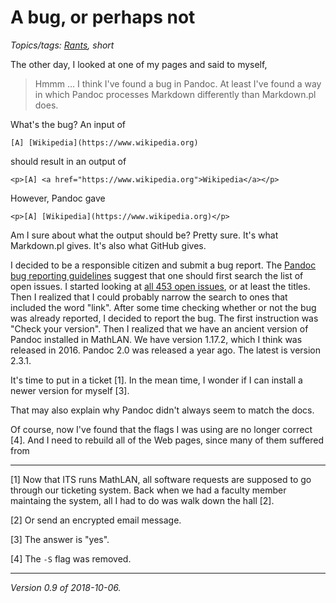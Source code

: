 A bug, or perhaps not
=====================

*Topics/tags: [Rants](index-rants), short*

The other day, I looked at one of my pages and said to myself, 

> Hmmm ...  I think I've found a bug in Pandoc.  At least I've found a
way in which Pandoc processes Markdown differently than Markdown.pl does.

What's the bug?  An input of

    [A] [Wikipedia](https://www.wikipedia.org)

should result in an output of

    <p>[A] <a href="https://www.wikipedia.org">Wikipedia</a></p>

However, Pandoc gave

    <p>[A] [Wikipedia](https://www.wikipedia.org)</p>

Am I sure about what the output should be?  Pretty sure.  It's what
Markdown.pl gives.  It's also what GitHub gives.

I decided to be a responsible citizen and submit a bug report.
The [Pandoc bug reporting guidelines](http://pandoc.org/bugs.html)
suggest that one should first search the list of open issues.  I started
looking at [all 453 open issues](https://github.com/jgm/pandoc/issues),
or at least the titles.  Then I realized that I could probably narrow the
search to ones that included the word "link".  After some time checking
whether or not the bug was already reported, I decided to report the bug.
The first instruction was "Check your version".  Then I realized that we
have an ancient version of Pandoc installed in MathLAN.  We have version
1.17.2, which I think was released in 2016.  Pandoc 2.0 was released a
year ago.  The latest is version 2.3.1.

It's time to put in a ticket [1].  In the mean time, I wonder if I can
install a newer version for myself [3].

That may also explain why Pandoc didn't always seem to match the docs.

Of course, now I've found that the flags I was using are no longer correct [4].
And I need to rebuild all of the Web pages, since many of them suffered from

---

[1] Now that ITS runs MathLAN, all software requests are supposed to go through 
our ticketing system.  Back when we had a faculty member maintaing the system,
all I had to do was walk down the hall [2].

[2] Or send an encrypted email message.

[3] The answer is "yes".

[4] The `-S` flag was removed.

---

*Version 0.9 of 2018-10-06.*


